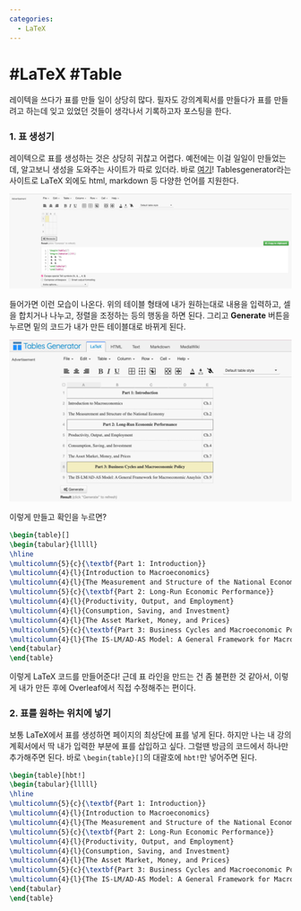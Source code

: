 ```yaml
---
categories:
  - LaTeX
---
```


# #LaTeX #Table

레이텍을 쓰다가 표를 만들 일이 상당히 많다. 필자도 강의계획서를 만들다가 표를 만들려고 하는데 잊고 있었던 것들이 생각나서 기록하고자 포스팅을 한다.

### 1. 표 생성기
레이텍으로 표를 생성하는 것은 상당히 귀찮고 어렵다. 예전에는 이걸 일일이 만들었는데, 알고보니 생성을 도와주는 사이트가 따로 있더라. 바로 [여기](https://www.tablesgenerator.com/#)! Tablesgenerator라는 사이트로 LaTeX 외에도 html, markdown 등 다양한 언어를 지원한다.

![](https://raw.githubusercontent.com/arrow-economist/imageslibrary/main/LatexTable2.png)

들어가면 이런 모습이 나온다. 위의 테이블 형태에 내가 원하는대로 내용을 입력하고, 셀을 합치거나 나누고, 정렬을 조정하는 등의 행동을 하면 된다. 그리고 **Generate** 버튼을 누르면 밑의 코드가 내가 만든 테이블대로 바뀌게 된다.

![enter image description here](https://raw.githubusercontent.com/arrow-economist/imageslibrary/main/LatexTable1.png)

이렇게 만들고 확인을 누르면?

```latex
\begin{table}[]
\begin{tabular}{lllll}
\hline
\multicolumn{5}{c}{\textbf{Part 1: Introduction}}                                                      \\ \hline
\multicolumn{4}{l}{Introduction to Macroeconomics}                                        & Ch.1       \\
\multicolumn{4}{l}{The Measurement and Structure of the National Economy}                 & Ch.2       \\ \hline
\multicolumn{5}{c}{\textbf{Part 2: Long-Run Economic Performance}}                                   \\ \hline
\multicolumn{4}{l}{Productivity, Output, and Employment}                                  & Ch.3       \\
\multicolumn{4}{l}{Consumption, Saving, and Investment}                                   & Ch.4       \\
\multicolumn{4}{l}{The Asset Market, Money, and Prices}                                   & Ch.7       \\ \hline
\multicolumn{5}{c}{\textbf{Part 3: Business Cycles and Macroeconomic Policy}}                        \\ \hline
\multicolumn{4}{l}{The IS-LM/AD-AS Model: A General Framework for Macroeconomic Anaylsis} & Ch.9     \\ \hline
\end{tabular}
\end{table}
```
이렇게 LaTeX 코드를 만들어준다! 근데 표 라인을 만드는 건 좀 불편한 것 같아서, 이렇게 내가 만든 후에 Overleaf에서 직접 수정해주는 편이다.

### 2. 표를 원하는 위치에 넣기
보통 LaTeX에서 표를 생성하면 페이지의 최상단에 표를 넣게 된다. 하지만 나는 내 강의계획서에서 딱 내가 입력한 부분에 표를 삽입하고 싶다. 그럴땐 방금의 코드에서 하나만 추가해주면 된다. 바로 `\begin{table}[]`의 대괄호에 `hbt!`만 넣어주면 된다. 

```latex
\begin{table}[hbt!]
\begin{tabular}{lllll}
\hline
\multicolumn{5}{c}{\textbf{Part 1: Introduction}}                                                      \\ \hline
\multicolumn{4}{l}{Introduction to Macroeconomics}                                        & Ch.1       \\
\multicolumn{4}{l}{The Measurement and Structure of the National Economy}                 & Ch.2       \\ \hline
\multicolumn{5}{c}{\textbf{Part 2: Long-Run Economic Performance}}                                   \\ \hline
\multicolumn{4}{l}{Productivity, Output, and Employment}                                  & Ch.3       \\
\multicolumn{4}{l}{Consumption, Saving, and Investment}                                   & Ch.4       \\
\multicolumn{4}{l}{The Asset Market, Money, and Prices}                                   & Ch.7       \\ \hline
\multicolumn{5}{c}{\textbf{Part 3: Business Cycles and Macroeconomic Policy}}                        \\ \hline
\multicolumn{4}{l}{The IS-LM/AD-AS Model: A General Framework for Macroeconomic Anaylsis} & Ch.9     \\ \hline
\end{tabular}
\end{table}
```
<!--stackedit_data:
eyJoaXN0b3J5IjpbMTAwMTQwMTQzXX0=
-->